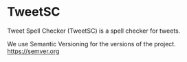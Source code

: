# TweetSC
Tweet Spell Checker (TweetSC) is a spell checker for tweets.

We use Semantic Versioning for the versions of the project. https://semver.org 